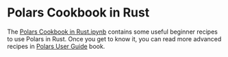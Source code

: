 # Polars Cookbook in Rust

The [Polars Cookbook in Rust.ipynb](Polars%20Cookbook%20in%20Rust.ipynb) contains some useful beginner recipes to use Polars in Rust. Once you get to know it, you can read more advanced recipes in [Polars User Guide]() book.
